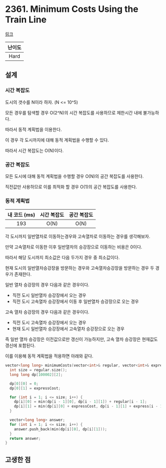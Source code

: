 # 2361. Minimum Costs Using the Train Line

[링크](https://leetcode.com/problems/minimum-costs-using-the-train-line/description/)

| 난이도 |
| :----: |
|  Hard  |

## 설계

### 시간 복잡도

도시의 갯수를 N이라 하자. (N <= 10^5)

모든 경우를 탐색할 경우 O(2^N)의 시간 복잡도를 사용하므로 제한시간 내에 불가능하다.

따라서 동적 계획법을 이용한다.

이 경우 각 도시까지에 대해 동적 계획법을 수행할 수 있다.

따라서 시간 복잡도는 O(N)이다.

### 공간 복잡도

모든 도시에 대해 동적 계획법을 수행할 경우 O(N)의 공간 복잡도를 사용한다.

직전값만 사용하므로 이를 최적화 할 경우 O(1)의 공간 복잡도를 사용한다.

### 동적 계획법

| 내 코드 (ms) | 시간 복잡도 | 공간 복잡도 |
| :----------: | :---------: | :---------: |
|     193      |    O(N)     |    O(N)     |

각 도시까지 일반열차로 이동하는경우와 고속열차로 이동하는 경우를 생각해보자.

만약 고속열차로 이동한 이후 일반열차의 승강장으로 이동하는 비용은 0이다.

따라서 해당 도시까지 최소값은 다음 두가지 경우 중 최소값이다.

현재 도시의 일반열차승강장을 방문하는 경우와 고속열차승강장을 방문하는 경우 두 경우가 존재한다.

일반 열차 승강장의 경우 다음과 같은 경우이다.

- 직전 도시 일반열차 승강장에서 오는 경우
- 직전 도시 고속열차 승강장에서 이동 후 일반열차 승강장으로 오는 경우

고속 열차 승강장의 경우 다음과 같은 경우이다.

- 직전 도시 고속열차 승강장에서 오는 경우
- 현재 도시 일반열차 승강장에서 고속열차 승강장으로 오는 경우

즉 일반 열차 승강장은 이전값으로만 갱신이 가능하지만, 고속 열차 승강장은 현재값도 갱신에 포함된다.

이를 이용해 동적 계획법을 적용하면 아래와 같다.

```cpp
vector<long long> minimumCosts(vector<int>& regular, vector<int>& express, int expressCost) {
  int size = regular.size();
  long long dp[100002][2];

  dp[0][0] = 0;
  dp[0][1] = expressCost;

  for (int i = 1; i <= size; i++) {
    dp[i][0] = min(dp[i - 1][0], dp[i - 1][1]) + regular[i - 1];
    dp[i][1] = min(dp[i][0] + expressCost, dp[i - 1][1] + express[i - 1]);
  }

  vector<long long> answer;
  for (int i = 1; i <= size; i++) {
    answer.push_back(min(dp[i][0], dp[i][1]));
  }
  return answer;
}
```

## 고생한 점
